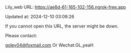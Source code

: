 Lily_web URL: https://ae6d-61-165-102-156.ngrok-free.app

Updated at: 2024-12-10 03:09:26

If you cannot open this URL, the server might be down.

Please contact: 

goley04@foxmail.com Or Wechat:GL_yeaH